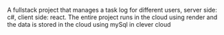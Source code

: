 A fullstack project that manages a task log for different users, server side: c#, client side: react.
The entire project runs in the cloud using render and the data is stored in the cloud using mySql in clever cloud
